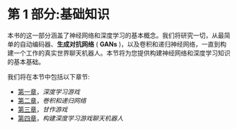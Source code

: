 <title>Section 1: The Basics</title>  

# 第 1 部分:基础知识

本书的这一部分涵盖了神经网络和深度学习的基本概念。我们将研究一切，从最简单的自动编码器、**生成对抗网络** ( **GANs** )，以及卷积和递归神经网络，一直到构建一个工作的真实世界聊天机器人。本节将为您提供构建神经网络和深度学习知识的基本基础。

我们将在本节中包括以下章节:

*   [第一章](108dd4cb-0332-4f3b-963b-fbfb49f2c8f0.xhtml)，*深度学习游戏*
*   [第二章](391f7c79-537a-4c1d-bb92-e517097cd4d8.xhtml)，*卷积和递归网络*
*   [第三章](cb51d15b-9855-47e2-8e45-f74a115ebfa8.xhtml)，*甘作游戏*
*   [第四章](a8e699ff-c668-4601-842d-4c6e06c47a61.xhtml)，*构建深度学习游戏聊天机器人*
